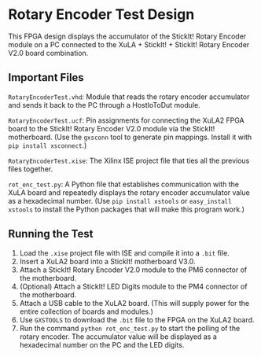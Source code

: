 Rotary Encoder Test Design
======================================================

This FPGA design displays the accumulator of the
StickIt! Rotary Encoder module on a PC connected to the
XuLA + StickIt! + StickIt! Rotary Encoder V2.0 board combination.


Important Files
-----------------------------------------------------

`RotaryEncoderTest.vhd`: Module that reads the rotary encoder accumulator and 
    sends it back to the PC through a HostIoToDut module.

`RotaryEncoderTest.ucf`: Pin assignments for connecting the XuLA2 FPGA
   board to the StickIt! Rotary Encoder V2.0 module via the StickIt! motherboard.
   (Use the `gxsconn` tool to generate pin mappings. Install it with
   `pip install xsconnect`.)

`RotaryEncoderTest.xise`: The Xilinx ISE project file that ties all the previous files together.

`rot_enc_test.py`: A Python file that establishes communication with the XuLA board
   and repeatedly displays the rotary encoder accumulator value as a hexadecimal number.
   (Use `pip install xstools` or `easy_install xstools` to install the Python
   packages that will make this program work.)


   Running the Test
-----------------------------------------------------

1. Load the `.xise` project file with ISE and compile it into a `.bit` file.
2. Insert a XuLA2 board into a StickIt! motherboard V3.0.
3. Attach a StickIt! Rotary Encoder V2.0 module to the PM6 connector of the motherboard.
4. (Optional) Attach a StickIt! LED Digits module to the PM4 connector of the motherboard.
5. Attach a USB cable to the XuLA2 board. (This will supply power for the
   entire collection of boards and modules.)
5. Use `GXSTOOLS` to download the `.bit` file to the FPGA on the XuLA2 board.
6. Run the command `python rot_enc_test.py` to start the polling of the rotary encoder.
   The accumulator value will be displayed as a hexadecimal number on the PC and the
   LED digits.

